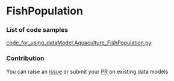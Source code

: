 # FishPopulation

### List of code samples 

<!-- 50-List of code -->

<!-- [code entry](link) -->
[code_for_using_dataModel.Aquaculture_FishPopulation.py](https://github.com/smart-data-models/dataModel.Aquaculture/blob/master/FishPopulation/code/code_for_using_dataModel.Aquaculture_FishPopulation.py)


<!-- /50-List of code -->

### Contribution
You can raise an [issue](https://github.com/smart-data-models/dataModel.Aquaculture/issues) or submit your [PR](https://github.com/smart-data-models/dataModel.Aquaculture/pulls) on existing data models
